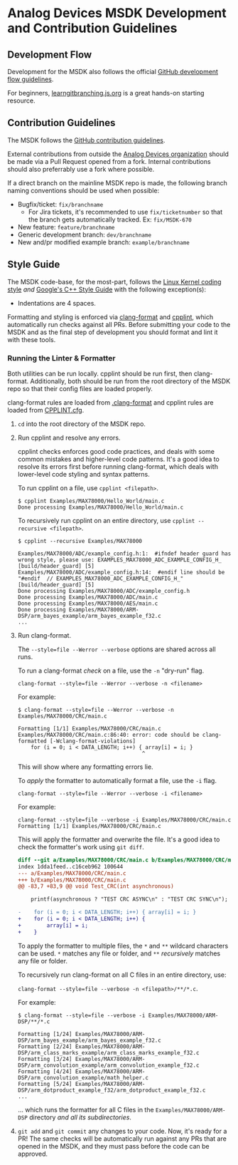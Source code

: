 # Analog Devices MSDK Development and Contribution Guidelines

## Development Flow

Development for the MSDK also follows the official [GitHub development flow guidelines](https://docs.github.com/en/get-started/quickstart/github-flow).

For beginners, [learngitbranching.js.org](https://learngitbranching.js.org/) is a great hands-on starting resource.

## Contribution Guidelines

The MSDK follows the [GitHub contribution guidelines](https://docs.github.com/en/get-started/quickstart/contributing-to-projects).  

External contributions from outside the [Analog Devices organization](https://github.com/Analog-Devices-MSDK) should be made via a Pull Request opened from a fork.  Internal contributions should also preferrably use a fork where possible.

If a direct branch on the mainline MSDK repo is made, the following branch naming conventions should be used when possible:

* Bugfix/ticket: `fix/branchname`
    * For Jira tickets, it's recommended to use `fix/ticketnumber` so that the branch gets automatically tracked.  Ex: `fix/MSDK-670`
* New feature: `feature/branchname`
* Generic development branch: `dev/branchname`
* New and/pr modified example branch: `example/branchname`

## Style Guide

The MSDK code-base, for the most-part, follows the [Linux Kernel coding style](https://www.kernel.org/doc/html/v4.10/process/coding-style.html#linux-kernel-coding-style) _and_ [Google's C++ Style Guide](https://google.github.io/styleguide/cppguide.html) with the following exception(s):

* Indentations are 4 spaces.

Formatting and styling is enforced via [clang-format](https://www.kernel.org/doc/html/latest/process/clang-format.html) and [cpplint](https://github.com/cpplint/cpplint), which automatically run checks against all PRs.  Before submitting your code to the MSDK and as the final step of development you should format and lint it with these tools.

### Running the Linter & Formatter

Both utilities can be run locally.  cpplint should be run first, then clang-format.  Additionally, both should be run from the root directory of the MSDK repo so that their config files are loaded properly.

clang-format rules are loaded from [.clang-format](.clang-format) and cpplint rules are loaded from [CPPLINT.cfg](CPPLINT.cfg).

1. `cd` into the root directory of the MSDK repo.

2. Run cpplint and resolve any errors.

    cpplint checks enforces good code practices, and deals with some common mistakes and higher-level code patterns.  It's a good idea to resolve its errors first before running clang-format, which deals with lower-level code styling and syntax patterns.

    To run cpplint on a file, use `cpplint <filepath>`.

    ```shell
    $ cpplint Examples/MAX78000/Hello_World/main.c
    Done processing Examples/MAX78000/Hello_World/main.c
    ```

    To recursively run cpplint on an entire directory, use `cpplint --recursive <filepath>`.

    ```shell
    $ cpplint --recursive Examples/MAX78000

    Examples/MAX78000/ADC/example_config.h:1:  #ifndef header guard has wrong style, please use: EXAMPLES_MAX78000_ADC_EXAMPLE_CONFIG_H_  [build/header_guard] [5]
    Examples/MAX78000/ADC/example_config.h:14:  #endif line should be "#endif  // EXAMPLES_MAX78000_ADC_EXAMPLE_CONFIG_H_"  [build/header_guard] [5]
    Done processing Examples/MAX78000/ADC/example_config.h
    Done processing Examples/MAX78000/ADC/main.c
    Done processing Examples/MAX78000/AES/main.c
    Done processing Examples/MAX78000/ARM-DSP/arm_bayes_example/arm_bayes_example_f32.c
    ...
    ```

3. Run clang-format.

    The `--style=file --Werror --verbose` options are shared across all runs.

    To run a clang-format _check_ on a file, use the `-n` "dry-run" flag.  

    `clang-format --style=file --Werror --verbose -n <filename>`

    For example:

    ```shell
    $ clang-format --style=file --Werror --verbose -n Examples/MAX78000/CRC/main.c

    Formatting [1/1] Examples/MAX78000/CRC/main.c
    Examples/MAX78000/CRC/main.c:86:40: error: code should be clang-formatted [-Wclang-format-violations]
        for (i = 0; i < DATA_LENGTH; i++) { array[i] = i; }
                                           ^
    ```

    This will show where any formatting errors lie.

    To _apply_ the formatter to automatically format a file, use the `-i` flag.

    `clang-format --style=file --Werror --verbose -i <filename>`

    For example:

    ```shell
    clang-format --style=file --verbose -i Examples/MAX78000/CRC/main.c
    Formatting [1/1] Examples/MAX78000/CRC/main.c
    ```

    This will apply the formatter and overwrite the file.  It's a good idea to check the formatter's work using `git diff`.

    ```diff
    diff --git a/Examples/MAX78000/CRC/main.c b/Examples/MAX78000/CRC/main.c
    index 1dda1feed..c16ceb962 100644
    --- a/Examples/MAX78000/CRC/main.c
    +++ b/Examples/MAX78000/CRC/main.c
    @@ -83,7 +83,9 @@ void Test_CRC(int asynchronous)

        printf(asynchronous ? "TEST CRC ASYNC\n" : "TEST CRC SYNC\n");

    -    for (i = 0; i < DATA_LENGTH; i++) { array[i] = i; }
    +    for (i = 0; i < DATA_LENGTH; i++) {
    +        array[i] = i;
    +    }
    ```

    To apply the formatter to multiple files, the `*` and `**` wildcard characters can be used.  `*` matches any file or folder, and `**` _recursively_ matches any file or folder.

    To recursively run clang-format on all C files in an entire directory, use:

    `clang-format --style=file --verbose -n <filepath>/**/*.c`.

    For example:

    ```shell
    $ clang-format --style=file --verbose -i Examples/MAX78000/ARM-DSP/**/*.c

    Formatting [1/24] Examples/MAX78000/ARM-DSP/arm_bayes_example/arm_bayes_example_f32.c
    Formatting [2/24] Examples/MAX78000/ARM-DSP/arm_class_marks_example/arm_class_marks_example_f32.c
    Formatting [3/24] Examples/MAX78000/ARM-DSP/arm_convolution_example/arm_convolution_example_f32.c
    Formatting [4/24] Examples/MAX78000/ARM-DSP/arm_convolution_example/math_helper.c
    Formatting [5/24] Examples/MAX78000/ARM-DSP/arm_dotproduct_example_f32/arm_dotproduct_example_f32.c
    ...
    ```

    ... which runs the formatter for all C files in the `Examples/MAX78000/ARM-DSP` directory _and all its subdirectories_.

4. `git add` and `git commit` any changes to your code.  Now, it's ready for a PR!  The same checks will be automatically run against any PRs that are opened in the MSDK, and they must pass before the code can be approved.

